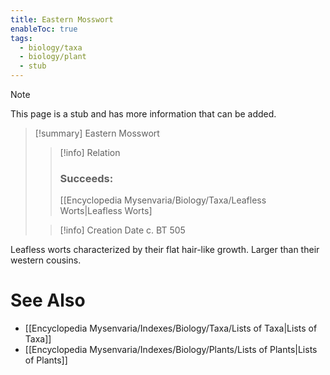 ```yaml
---
title: Eastern Mosswort
enableToc: true
tags:
  - biology/taxa
  - biology/plant
  - stub
---
```


> [!note]
> This page is a stub and has more information that can be added.

> [!summary] Eastern Mosswort
> > [!info] Relation
> > ### Succeeds:
> > [[Encyclopedia Mysenvaria/Biology/Taxa/Leafless Worts|Leafless Worts]
>
> > [!info] Creation Date
> > c. BT 505

Leafless worts characterized by their flat hair-like growth. Larger than their western cousins.

# See Also
- [[Encyclopedia Mysenvaria/Indexes/Biology/Taxa/Lists of Taxa|Lists of Taxa]]
- [[Encyclopedia Mysenvaria/Indexes/Biology/Plants/Lists of Plants|Lists of Plants]]
